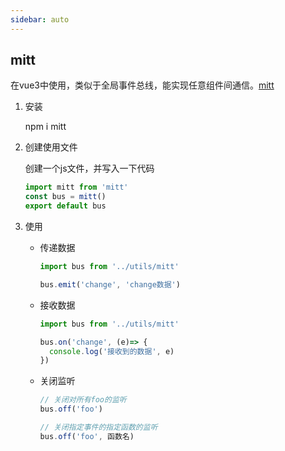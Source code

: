 ```yaml
---
sidebar: auto
---
```


## mitt

在vue3中使用，类似于全局事件总线，能实现任意组件间通信。[mitt](https://www.npmjs.com/package/mitt)

1. 安装

   npm i mitt

2. 创建使用文件

   创建一个js文件，并写入一下代码

   ```js
   import mitt from 'mitt'
   const bus = mitt()
   export default bus
   ```

3. 使用

   * 传递数据

     ```js
     import bus from '../utils/mitt'
     
     bus.emit('change', 'change数据')
     ```

   * 接收数据

     ```js
     import bus from '../utils/mitt'
     
     bus.on('change', (e)=> {
       console.log('接收到的数据', e)
     })
     ```

   * 关闭监听

     ```js
     // 关闭对所有foo的监听
     bus.off('foo')
     
     // 关闭指定事件的指定函数的监听
     bus.off('foo', 函数名)
     ```

     

